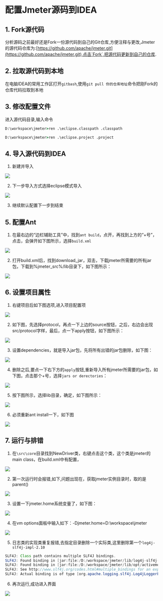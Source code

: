 # 配置Jmeter源码到IDEA
## 1. Fork源代码
分析源码之前最好还是Fork一份源代码到自己的Git仓库,方便注释与更改,Jmeter的源代码仓库为:[https://github.com/apache/jmeter.git](https://github.com/apache/jmeter.git),点击`Fork`,把源代码更新到自己的仓库.

## 2. 拉取源代码到本地
在电脑IDEA的常用工作区打开`gitbash`,使用`git pull 你的仓库地址`命令把刚Fork的仓库代码拉取到本地

## 3. 修改配置文件
进入源代码目录,输入命令
```bat
D:\workspace\jmeter>ren .\eclipse.classpath .classpath

D:\workspace\jmeter>ren .\eclipse.project .project
```
## 4. 导入源代码到IDEA
1. 新建并导入

![](./pic/01.png)

2. 下一步导入方式选择eclipse模式导入

![](./pic/02.png)

3. 继续默认配置下一步到结束

## 5. 配置Ant
1. 在最右边的“边栏辅助工具”中，找到`ant build`，点开，再找到上方的“+号”，点击，会弹开如下图所示，选择`build.xml`

![](./pic/03.png)

2. 打开build.xml后，找到download_jar，双击，下载jmeter所需要的所有jar包，下载到%jmeter_src%/lib目录下，如下图所示：

![](./pic/04.png)

## 6. 设置项目属性

1. 右键项目后如下图选项,进入项目配置项

![](./pic/05.png)

2. 如下图，先选择protocol，再点一下上边的source按钮，之后，右边会出现src/protocol字样，最后，点一下apply按钮，如下图所示：

![](./pic/06.png)

3. 设置dependencies，就是导入jar包，先将所有出错的jar包删除，如下图：


![](./pic/07.png)

4. 删除之后,要点一下右下方的`apply`按钮,重新导入所有jmeter所需要的jar包，如下图，点击那个+号，选择`jars or derectories`：  

![](./pic/08.png)

5. 按下图所示，选择lib目录，确定，如下图所示：

![](./pic/09.png)

6. 必须重新ant install一下，如下图

![](./pic/10.png)


## 7. 运行与排错

1. 在`\src\core`目录找到NewDriver类，右键点击这个类，这个类是jmeter的main class，在build.xml中有配置，

![](./pic/11.png)

2. 第一次运行时会报错,如下,问题出现在，获取jmeter实例目录时，取的是parent()

![](./pic/12.png)


3. 设置一下jmeter.home系统变量了，如下图：

![](./pic/13.png)


4. 在vm options面板中输入如下：-Djmeter.home=D:\workspace\jmeter


![](./pic/14.png)


5. 日志类的实现类重复报错,去指定目录删除一个实际类,这里删除第一个`log4j-slf4j-impl-2.10`

```java
SLF4J: Class path contains multiple SLF4J bindings.
SLF4J: Found binding in [jar:file:/D:/workspace/jmeter/lib/log4j-slf4j-impl-2.10.0.jar!/org/slf4j/impl/StaticLoggerBinder.class]
SLF4J: Found binding in [jar:file:/D:/workspace/jmeter/lib/opt/activemq-all-5.15.2.jar!/org/slf4j/impl/StaticLoggerBinder.class]
SLF4J: See http://www.slf4j.org/codes.html#multiple_bindings for an explanation.
SLF4J: Actual binding is of type [org.apache.logging.slf4j.Log4jLoggerFactory]
```

6. 再次运行,成功进入界面

![](./pic/15.png)
